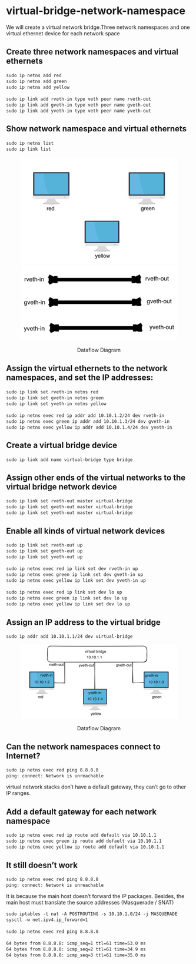 # virtual-bridge-network-namespace

We will create a virtual network bridge.Three network namespaces and one virtual ethernet device for each network space

## Create three network namespaces and virtual ethernets

    sudo ip netns add red
    sudo ip netns add green
    sudo ip netns add yellow

    sudo ip link add rveth-in type veth peer name rveth-out
    sudo ip link add gveth-in type veth peer name gveth-out
    sudo ip link add yveth-in type veth peer name yveth-out

## Show network namespace and virtual ethernets
    sudo ip netns list
    sudo ip link list

<figure >
<p align="center">
  <img src="./assests/3-pc.png" alt="Dataflow Diagram" style="background-color:white" />
   <img src="./assests/3-cable.png" alt="Dataflow Diagram" style="background-color:white" />
  <p align="center">Dataflow Diagram</p>
</p>
</figure>

## Assign the virtual ethernets to the network namespaces, and set the IP addresses:

    sudo ip link set rveth-in netns red
    sudo ip link set gveth-in netns green
    sudo ip link set yveth-in netns yellow

    sudo ip netns exec red ip addr add 10.10.1.2/24 dev rveth-in
    sudo ip netns exec green ip addr add 10.10.1.3/24 dev gveth-in
    sudo ip netns exec yellow ip addr add 10.10.1.4/24 dev yveth-in

##  Create a virtual bridge device
    sudo ip link add name virtual-bridge type bridge

## Assign other ends of the virtual networks to the virtual bridge network device

    sudo ip link set rveth-out master virtual-bridge
    sudo ip link set gveth-out master virtual-bridge
    sudo ip link set yveth-out master virtual-bridge

## Enable all kinds of virtual network devices

    sudo ip link set rveth-out up
    sudo ip link set gveth-out up
    sudo ip link set yveth-out up

    sudo ip netns exec red ip link set dev rveth-in up
    sudo ip netns exec green ip link set dev gveth-in up
    sudo ip netns exec yellow ip link set dev yveth-in up

    sudo ip netns exec red ip link set dev lo up
    sudo ip netns exec green ip link set dev lo up
    sudo ip netns exec yellow ip link set dev lo up

## Assign an IP address to the virtual bridge

    sudo ip addr add 10.10.1.1/24 dev virtual-bridge

<figure >
<p align="center">
  <img src="./assests/virtual-bridge-network.png" alt="Dataflow Diagram" style="background-color:white" />
  <p align="center">Dataflow Diagram</p>
</p>
</figure>

## Can the network namespaces connect to Internet?
    sudo ip netns exec red ping 8.8.8.8
    ping: connect: Network is unreachable


virtual network stacks don’t have a default gateway, they can’t go to other IP ranges.

## Add a default gateway for each network namespace

    sudo ip netns exec red ip route add default via 10.10.1.1
    sudo ip netns exec green ip route add default via 10.10.1.1
    sudo ip netns exec yellow ip route add default via 10.10.1.1
## It still doesn’t work
    sudo ip netns exec red ping 8.8.8.8
    ping: connect: Network is unreachable

It is because the main host doesn’t forward the IP packages. Besides, the main host must translate the source addresses (Masquerade / SNAT)

    sudo iptables -t nat -A POSTROUTING -s 10.10.1.0/24 -j MASQUERADE
    sysctl -w net.ipv4.ip_forward=1

    sudo ip netns exec red ping 8.8.8.8
    
    64 bytes from 8.8.8.8: icmp_seq=1 ttl=61 time=53.0 ms
    64 bytes from 8.8.8.8: icmp_seq=2 ttl=61 time=34.9 ms
    64 bytes from 8.8.8.8: icmp_seq=3 ttl=61 time=35.0 ms

